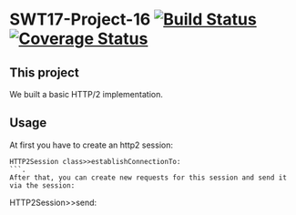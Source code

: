 # SWT17-Project-16 [![Build Status](https://travis-ci.org/HPI-SWA-Teaching/SWT17-Project-16.svg?branch=master)](https://travis-ci.org/HPI-SWA-Teaching/SWT17-Project-16)  [![Coverage Status](https://coveralls.io/repos/github/HPI-SWA-Teaching/SWT17-Project-16/badge.svg?branch=master)](https://coveralls.io/github/HPI-SWA-Teaching/SWT17-Project-16?branch=master)
## This project
We built a basic HTTP/2 implementation.
## Usage
At first you have to create an http2 session:
```
HTTP2Session class>>establishConnectionTo:
```.
After that, you can create new requests for this session and send it via the session:
```
HTTP2Session>>send:
```
